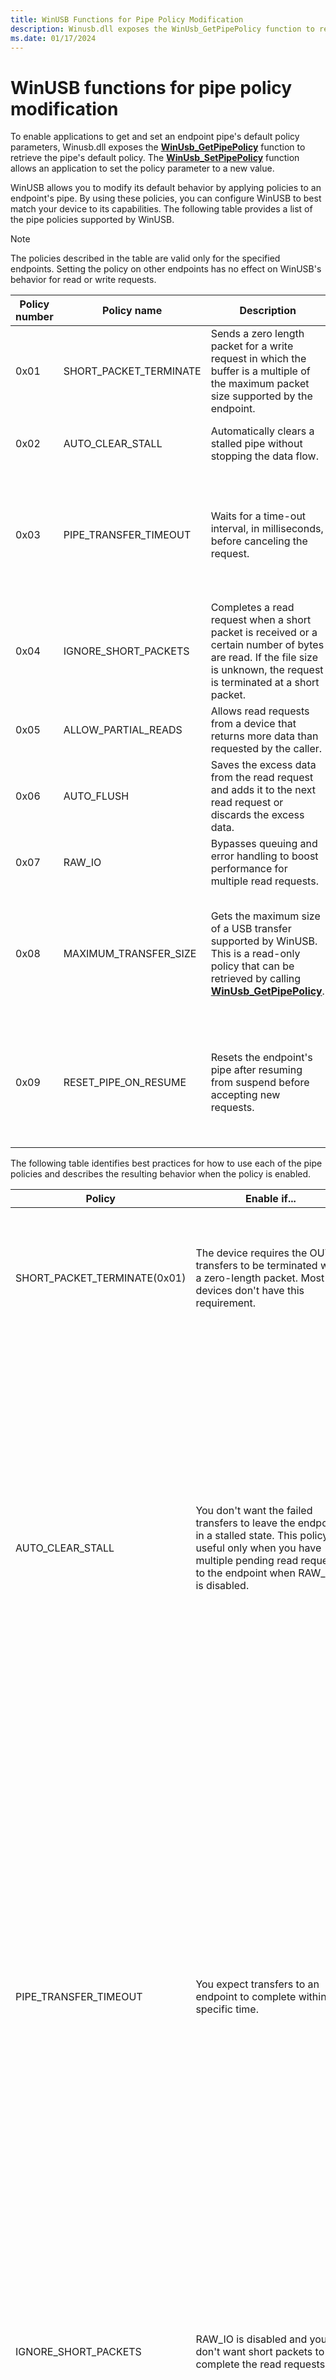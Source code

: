 ```yaml
---
title: WinUSB Functions for Pipe Policy Modification
description: Winusb.dll exposes the WinUsb_GetPipePolicy function to retrieve the pipe's default policy.
ms.date: 01/17/2024
---
```


# WinUSB functions for pipe policy modification

To enable applications to get and set an endpoint pipe's default policy parameters, Winusb.dll exposes the **[WinUsb_GetPipePolicy](/windows/win32/api/winusb/nf-winusb-winusb_getpipepolicy)** function to retrieve the pipe's default policy. The **[WinUsb_SetPipePolicy](/windows/win32/api/winusb/nf-winusb-winusb_setpipepolicy)** function allows an application to set the policy parameter to a new value.

WinUSB allows you to modify its default behavior by applying policies to an endpoint's pipe. By using these policies, you can configure WinUSB to best match your device to its capabilities. The following table provides a list of the pipe policies supported by WinUSB.

> [!NOTE]
> The policies described in the table are valid only for the specified endpoints. Setting the policy on other endpoints has no effect on WinUSB's behavior for read or write requests.

| Policy number | Policy name | Description | Endpoint (direction) | Default value |
|---|---|---|---|---|
| 0x01 | SHORT_PACKET_TERMINATE | Sends a zero length packet for a write request in which the buffer is a multiple of the maximum packet size supported by the endpoint. | Bulk (OUT)<br><br>Interrupt (OUT) | FALSE |
| 0x02 | AUTO_CLEAR_STALL | Automatically clears a stalled pipe without stopping the data flow. | Bulk (IN)<br><br>Interrupt (IN) | FALSE |
| 0x03 | PIPE_TRANSFER_TIMEOUT | Waits for a time-out interval, in milliseconds, before canceling the request. | Bulk (IN)<br><br>Bulk (OUT)<br><br>Interrupt (IN)<br><br>Interrupt (OUT) | 5 seconds (5000 milliseconds) for control; 0 for others |
| 0x04 | IGNORE_SHORT_PACKETS | Completes a read request when a short packet is received or a certain number of bytes are read. If the file size is unknown, the request is terminated at a short packet. | Bulk (IN)<br><br>Interrupt (IN) | FALSE |
| 0x05 | ALLOW_PARTIAL_READS | Allows read requests from a device that returns more data than requested by the caller. | Bulk (IN)<br><br>Interrupt (IN) | TRUE |
| 0x06 | AUTO_FLUSH | Saves the excess data from the read request and adds it to the next read request or discards the excess data. | Bulk (IN)<br><br>Interrupt (IN) | FALSE |
| 0x07 | RAW_IO | Bypasses queuing and error handling to boost performance for multiple read requests. | Bulk (IN)<br><br>Interrupt (IN) | FALSE |
| 0x08 | MAXIMUM_TRANSFER_SIZE | Gets the maximum size of a USB transfer supported by WinUSB. This is a read-only policy that can be retrieved by calling **[WinUsb_GetPipePolicy](/windows/win32/api/winusb/nf-winusb-winusb_getpipepolicy)**. | Bulk (IN)<br><br>Bulk (OUT)<br><br>Interrupt (IN)<br><br>Interrupt (OUT) |
| 0x09 | RESET_PIPE_ON_RESUME | Resets the endpoint's pipe after resuming from suspend before accepting new requests. | Bulk (IN)<br><br>Bulk (OUT)<br><br>Interrupt (IN)<br><br>Interrupt (OUT) | FALSE |

The following table identifies best practices for how to use each of the pipe policies and describes the resulting behavior when the policy is enabled.

| Policy | Enable if... | Behavior |
|---|---|---|
| SHORT_PACKET_TERMINATE(0x01) | The device requires the OUT transfers to be terminated with a zero-length packet. Most devices don't have this requirement. | If enabled (policy parameter value is TRUE or nonzero), every write request that is a multiple of the maximum packet size supported by the endpoint, is followed by a zero-length packet.<br><br>After sending data to the host controller, WinUSB sends a write request with a zero-length packet, and then completes the request that was created by **[WinUsb_WritePipe](/windows/win32/api/winusb/nf-winusb-winusb_writepipe)**. |
| AUTO_CLEAR_STALL | You don't want the failed transfers to leave the endpoint in a stalled state. This policy is useful only when you have multiple pending read requests to the endpoint when RAW_IO is disabled. | <ul><li>If enabled (policy parameter value is TRUE or nonzero), a stall condition is cleared automatically. This policy parameter doesn't affect control pipes.<br><br>When a read request fails and the host controller returns a status other than STATUS_CANCELLED or STATUS_DEVICE_NOT_CONNECTED, WinUSB resets the pipe before completing the failed request. Resetting the pipe clears the stall condition without interrupting the data flow. Data continues to flow in the endpoints as long as new transfers keep arriving from the device. A new transfer can include one that was in the queue when the stall occurred.<br><br>Enabling this policy doesn't significantly impact performance.<br><br></li><li>If disabled (policy parameter value is FALSE or zero), all transfers that arrive to the endpoint after the stalled transfer fail until the caller manually resets the endpoint's pipe by calling **[WinUsb_ResetPipe](/windows/win32/api/winusb/nf-winusb-winusb_resetpipe)**.</li></ul> |
| PIPE_TRANSFER_TIMEOUT | You expect transfers to an endpoint to complete within a specific time. | <ul><li>If set to zero (default), transfers won't time out because the host controller won't cancel the transfer. In this case, the transfer waits indefinitely until it's manually canceled or the transfer completes normally.</li><li>If set to a nonzero value (time-out interval), the host controller starts a timer when it receives the transfer request. When the timer exceeds the set time-out interval, the request is canceled.<br><br>A minor performance penalty occurs due to timer management.<br><br>Requests don't time out while waiting in a WinUSB queue.<br><br>In Windows Vista, for all transfers (except transfers with RAW_IO enabled), WinUSB queues the request until all previous transfers on the destination endpoint have been completed. The host controller doesn't include the queuing time in the calculation of the time-out interval.<br><br>With RAW_IO enabled, WinUSB doesn't queue the request. Instead, it passes the request directly to the USB stack, whether the USB stack is busy processing previous transfers. If the USB stack is busy, it can delay processing the new request. This can cause a time-out.</li></ul> |
| IGNORE_SHORT_PACKETS | RAW_IO is disabled and you don't want short packets to complete the read requests. | <ul><li>If enabled (policy parameter value is TRUE or nonzero), the host controller won't complete a read operation immediately after it receives a short packet. Instead, it completes the operation only if:<ul><li>An error occurs.</li><li>The request is canceled.</li><li>All the requested bytes have been received.</li></ul><li>If disabled (policy parameter value is FALSE or zero), the host controller completes a read operation after it has read the requested number of bytes or has received a short packet.</li></ul> |
| ALLOW_PARTIAL_READS | The device can send more data than requested if the size of your request buffer is a multiple of the maximum endpoint packet size.<br><br>Use if your application wants to read a few bytes to determine how many total bytes to read. | <ul><li>If disabled (policy parameter value is FALSE or zero) and the device returns more data than was requested, WinUSB completes the request with an error.</li><li>If enabled (policy parameter value is TRUE or nonzero) and the device returns more data than was requested, WinUSB can (depending on AUTO_FLUSH settings) add the excess data from the read request to the beginning of the next read request or discard the excess data.<br><br>If enabled, WinUSB immediately completes read requests for zero bytes successfully and won't send the requests down the stack.</li></ul> |
| AUTO_FLUSH | ALLOW_PARTIAL_READS policy is enabled.<br><br>The device can send more data than was requested, and your application doesn't require any other data. This is possible if the size of your request buffer is a multiple of the maximum endpoint packet size. | AUTO_FLUSH defines WinUSB's behavior when ALLOW_PARTIAL_READS is enabled. If ALLOW_PARTIAL_READS is disabled, the AUTO_FLUSH value is ignored by WinUSB.<br><br>WinUSB can either discard the remaining data or send it with the caller's next read request.<br><br><ul><li>If enabled (policy parameter value is TRUE or nonzero), WinUSB discards the extra bytes without any error code.</li><li>If disabled (policy parameter value is FALSE or zero), WinUSB saves the extra bytes, adds them to the beginning of the caller's next read request, and then sends the data to the caller in the next read operation.</li></ul> |
| RAW_IO | Performance is a priority and the application submits simultaneous read requests to the same endpoint.<br><br>RAW_IO imposes certain restrictions on the buffer that is passed by the caller in **[WinUsb_ReadPipe](/windows/win32/api/winusb/nf-winusb-winusb_readpipe)**:<br><br><ul><li>The buffer length must be a multiple of the maximum endpoint packet size.</li><li>The length must be less than or equal to the value of MAXIMUM_TRANSFER_SIZE retrieved by **[WinUsb_GetPipePolicy](/windows/win32/api/winusb/nf-winusb-winusb_getpipepolicy)**.</li></ul> | If enabled, transfers bypass queuing and error handling to boost performance for multiple read requests. WinUSB handles read requests as follows:<br><br><ul><li>A request that isn't a multiple of the maximum endpoint packet size fails.</li><li>A request that is greater than the maximum transfer size supported by WinUSB fails.</li><li>All well-formed requests are immediately sent down to the USB core stack to be scheduled in the host controller.</li></ul><br><br>Enabling this setting significantly improves the performance of multiple read requests by reducing the delay between the last packet of one transfer and the first packet of the next transfer. |
| RESET_PIPE_ON_RESUME | The device doesn't preserve its data toggle state across suspend. | On resume from suspend, WinUSB resets the endpoint before it allows the caller to send new requests to the endpoint. |

## Related topics

- [WinUSB Power Management](winusb-power-management.md)
- [WinUSB Architecture and Modules](winusb-architecture.md)
- [Choosing a driver model for developing a USB client driver](winusb-considerations.md)
- [WinUSB (Winusb.sys) Installation](winusb-installation.md)
- [How to Access a USB Device by Using WinUSB Functions](using-winusb-api-to-communicate-with-a-usb-device.md)
- [WinUSB functions](using-winusb-api-to-communicate-with-a-usb-device.md)
- **[WinUsb_GetPipePolicy](/windows/win32/api/winusb/nf-winusb-winusb_getpipepolicy)**
- **[WinUsb_SetPipePolicy](/windows/win32/api/winusb/nf-winusb-winusb_setpipepolicy)**
- [WinUSB](winusb.md)
